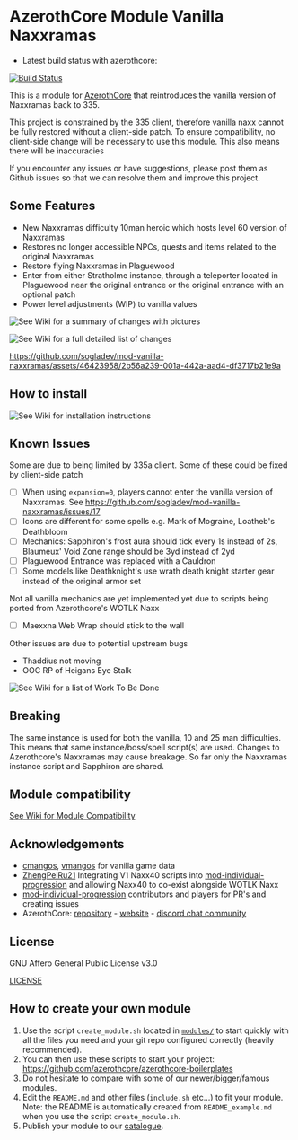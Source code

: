 # AzerothCore Module Vanilla Naxxramas

- Latest build status with azerothcore:

[![Build Status](
https://github.com/sogladev/mod-vanilla-naxxramas/actions/workflows/core-build.yml/badge.svg?branch=master&event=push)](https://github.com/sogladev/mod-vanilla-naxxramas)

This is a module for [AzerothCore](http://www.azerothcore.org) that reintroduces the vanilla version of Naxxramas back to 335.

This project is constrained by the 335 client, therefore vanilla naxx cannot be fully restored without a client-side patch. To ensure compatibility, no client-side change will be necessary to use this module. This also means there will be inaccuracies

If you encounter any issues or have suggestions, please post them as Github issues so that we can resolve them and improve this project.

## Some Features
* New Naxxramas difficulty 10man heroic which hosts level 60 version of Naxxramas
* Restores no longer accessible NPCs, quests and items related to the original Naxxramas
* Restore flying Naxxramas in Plaguewood
* Enter from either Stratholme instance, through a teleporter located in Plaguewood near the original entrance or the original entrance with an optional patch
* Power level adjustments (WIP) to vanilla values

![See Wiki for a summary of changes with pictures](https://github.com/sogladev/mod-vanilla-naxxramas/wiki/02-Summary-of-changes-with-pictures)

![See Wiki for a full detailed list of changes](https://github.com/sogladev/mod-vanilla-naxxramas/wiki/04-List-of-changes-in-detail)

https://github.com/sogladev/mod-vanilla-naxxramas/assets/46423958/2b56a239-001a-442a-aad4-df3717b21e9a

## How to install

![See Wiki for installation instructions](https://github.com/sogladev/mod-vanilla-naxxramas/wiki/03-How-to-Install)

## Known Issues

Some are due to being limited by 335a client. Some of these could be fixed by client-side patch

- [ ] When using `expansion=0`, players cannot enter the vanilla version of Naxxramas. See https://github.com/sogladev/mod-vanilla-naxxramas/issues/17
- [ ] Icons are different for some spells e.g. Mark of Mograine, Loatheb's Deathbloom
- [ ] Mechanics: Sapphiron's frost aura should tick every 1s instead of 2s, Blaumeux' Void Zone range should be 3yd instead of 2yd
- [ ] Plaguewood Entrance was replaced with a Cauldron
- [ ] Some models like Deathknight's use wrath death knight starter gear instead of the original armor set

Not all vanilla mechanics are yet implemented yet due to scripts being ported from Azerothcore's WOTLK Naxx

- [ ] Maexxna Web Wrap should stick to the wall

Other issues are due to potential upstream bugs

* Thaddius not moving
* OOC RP of Heigans Eye Stalk

![See Wiki for a list of Work To Be Done](https://github.com/sogladev/mod-vanilla-naxxramas/wiki/05-Work-To-Be-Done)

## Breaking

The same instance is used for both the vanilla, 10 and 25 man difficulties. This means that same instance/boss/spell script(s) are used. Changes to Azerothcore's Naxxramas may cause breakage. So far only the Naxxramas instance script and Sapphiron are shared.

## Module compatibility

[See Wiki for Module Compatibility](https://github.com/sogladev/mod-vanilla-naxxramas/wiki/06-Module-Compatibility#scaling-modules
) 

## Acknowledgements
- [cmangos](https://github.com/cmangos), [vmangos](https://github.com/vmangos) for vanilla game data
- [ZhengPeiRu21](https://github.com/ZhengPeiRu21/mod-individual-progression) Integrating V1 Naxx40 scripts into [mod-individual-progression](https://github.com/ZhengPeiRu21/mod-individual-progression) and allowing Naxx40 to co-exist alongside WOTLK Naxx
- [mod-individual-progression](https://github.com/ZhengPeiRu21/mod-individual-progression) contributors and players for PR's and creating issues
- AzerothCore: [repository](https://github.com/azerothcore) - [website](https://azerothcore.org/) - [discord chat community](https://discord.gg/PaqQRkd)

## License

GNU Affero General Public License v3.0

[LICENSE](./../LICENSE)


## How to create your own module

1. Use the script `create_module.sh` located in [`modules/`](https://github.com/azerothcore/azerothcore-wotlk/tree/master/modules) to start quickly with all the files you need and your git repo configured correctly (heavily recommended).
1. You can then use these scripts to start your project: https://github.com/azerothcore/azerothcore-boilerplates
1. Do not hesitate to compare with some of our newer/bigger/famous modules.
1. Edit the `README.md` and other files (`include.sh` etc...) to fit your module. Note: the README is automatically created from `README_example.md` when you use the script `create_module.sh`.
1. Publish your module to our [catalogue](https://github.com/azerothcore/modules-catalogue).

